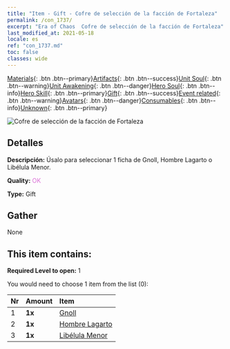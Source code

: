 ```yaml
---
title: "Item - Gift - Cofre de selección de la facción de Fortaleza"
permalink: /con_1737/
excerpt: "Era of Chaos  Cofre de selección de la facción de Fortaleza"
last_modified_at: 2021-05-18
locale: es
ref: "con_1737.md"
toc: false
classes: wide
---
```

 [Materials](/ItemsES/){: .btn .btn--primary}[Artifacts](/ItemsES/Artifacts/){: .btn .btn--success}[Unit Soul](/ItemsES/UnitSoul/){: .btn .btn--warning}[Unit Awakening](/ItemsES/UnitAwakening/){: .btn .btn--danger}[Hero Soul](/ItemsES/HeroSoul/){: .btn .btn--info}[Hero Skill](/ItemsES/HeroSkill/){: .btn .btn--primary}[Gift](/ItemsES/Gift/){: .btn .btn--success}[Event related](/ItemsES/Events/){: .btn .btn--warning}[Avatars](/ItemsES/Avatars/){: .btn .btn--danger}[Consumables](/ItemsES/Consumables/){: .btn .btn--info}[Unknown](/ItemsES/Unknown/){: .btn .btn--primary}

 ![Cofre de selección de la facción de Fortaleza](/images/t/i_907353.png)

## Detalles
 **Descripción:** Úsalo para seleccionar 1 ficha de Gnoll, Hombre Lagarto o Libélula Menor.

 **Quality:** <span style="color: #DA70D6">OK</span>

 **Type:** Gift

## Gather

  None

## This item contains:

 **Required Level to open:** 1

 You would need to choose 1 item from the list (0):

  | Nr | Amount |     Item    |
  |:---|:-------|:------------|
  | 1 |  **1x** | [Gnoll](/ItemsES/unt_253/) |  | 
  | 2 |  **1x** | [Hombre Lagarto](/ItemsES/unt_254/) |  | 
  | 3 |  **1x** | [Libélula Menor](/ItemsES/unt_255/) |  | 

